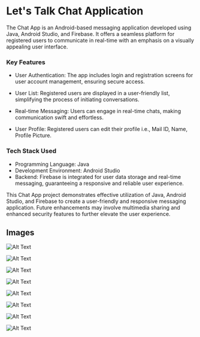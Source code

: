 
# Let's Talk Chat Application

The Chat App is an Android-based messaging application developed using Java, Android Studio, and Firebase. It offers a seamless platform for registered users to communicate in real-time with an emphasis on a visually appealing user interface.

### Key Features

- User Authentication: The app includes login and registration screens for user account management, ensuring secure access.

- User List: Registered users are displayed in a user-friendly list, simplifying the process of initiating conversations.

- Real-time Messaging: Users can engage in real-time chats, making communication swift and effortless.

- User Profile: Registered users can edit their profile i.e., Mail ID, Name, Profile Picture.

### Tech Stack Used

- Programming Language: Java
- Development Environment: Android Studio
- Backend: Firebase is integrated for user data storage and real-time messaging, guaranteeing a responsive and reliable user experience.

This Chat App project demonstrates effective utilization of Java, Android Studio, and Firebase to create a user-friendly and responsive messaging application. Future enhancements may involve multimedia sharing and enhanced security features to further elevate the user experience.

## Images

![Alt Text](https://drive.google.com/uc?id=1jHtHPbDcc_Rf_pxV9EgoZykTukBkpRYY)

![Alt Text](https://drive.google.com/uc?id=1tZWdyoHefTPMSrORoCVhkq7fEBy4B6iE)

![Alt Text](https://drive.google.com/uc?id=1nqjNh92wQRHBmrEydMREwwEGWh8UZAJQ)

![Alt Text](https://drive.google.com/uc?id=1-jcTgNY4q5VX2YFqYeNnCN2Np-qJ-MwF)

![Alt Text](https://drive.google.com/uc?id=1CH5KgJmB2mwM4XAQhwe7fKwRksmk8iid)

![Alt Text](https://drive.google.com/uc?id=1c7F3iX-yrso8An-ECxSN4ZQXIDL2CjD6)

![Alt Text](https://drive.google.com/uc?id=1KGXNh88q5Sfwa7ZSQmKuT32N5fvUFkyD)

![Alt Text](https://drive.google.com/uc?id=1Ocxt0rmh6cw_T0EshQF69Wafh9gqiPCq)
